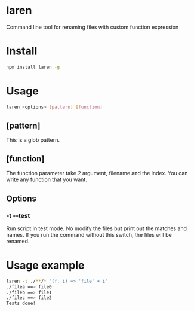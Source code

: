 <!-- TITLE/ -->

<h1>laren</h1>

<!-- /TITLE -->

<!-- DESCRIPTION/ -->

Command line tool for renaming files with custom function expression

<!-- /DESCRIPTION -->

<h1>Install</h1>

```bash
npm install laren -g
```

<h1>Usage</h1>

```bash
laren <options> [pattern] [function]
```

<h2>[pattern]</h2>
This is a glob pattern.

<h2>[function]</h2>
The function parameter take 2 argument, filename and the index. You can write any function that you want.

<h2>Options</h2>

<h3>-t --test</h3>
Run script in test mode. No modify the files but print out the matches and names. If you run the command without this switch,
the files will be renamed.

<h1>Usage example</h1>

```bash
laren -t ./**/* "(f, i) => 'file' + i"
./filea ==> file0
./fileb ==> file1
./filec ==> file2
Tests done!
```